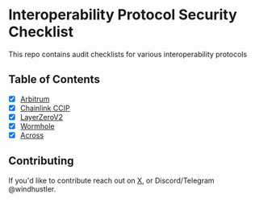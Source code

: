 # Interoperability Protocol Security Checklist

This repo contains audit checklists for various interoperability protocols

## Table of Contents

- [x] [Arbitrum](audit-checklists/Arbitrum.md)
- [x] [Chainlink CCIP](audit-checklists/Chainlink-CCIP.md)
- [x] [LayerZeroV2](audit-checklists/LayerZeroV2.md)
- [x] [Wormhole](audit-checklists/Wormhole.md)
- [x] [Across](audit-checklists/Across.md)

## Contributing
If you'd like to contribute reach out on [X](https://x.com/windhustler), or Discord/Telegram @windhustler.
